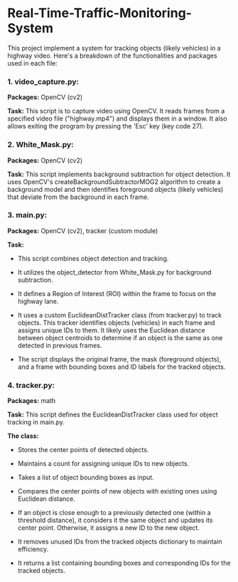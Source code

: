 # Real-Time-Traffic-Monitoring-System

This project implement a system for tracking objects (likely vehicles) in a highway video. Here's a breakdown of the functionalities and packages used in each file:

### 1. video_capture.py:

**Packages:** OpenCV (cv2)

**Task:** This script is to capture video using OpenCV. It reads frames from a specified video file ("highway.mp4") and displays them in a window. It also allows exiting the program by pressing the 'Esc' key (key code 27).


### 2. White_Mask.py:

**Packages:** OpenCV (cv2)

**Task:** This script implements background subtraction for object detection. It uses OpenCV's createBackgroundSubtractorMOG2 algorithm to create a background model and then identifies foreground objects (likely vehicles) that deviate from the background in each frame.


### 3. main.py:

**Packages:** OpenCV (cv2), tracker (custom module)

**Task:**
- This script combines object detection and tracking.

- It utilizes the object_detector from White_Mask.py for background subtraction.

- It defines a Region of Interest (ROI) within the frame to focus on the highway lane.
  
- It uses a custom EuclideanDistTracker class (from tracker.py) to track objects. This tracker identifies objects (vehicles) in each frame and assigns unique IDs to them. It likely uses the Euclidean distance between object centroids to determine if an object is the same as one detected in previous frames.

- The script displays the original frame, the mask (foreground objects), and a frame with bounding boxes and ID labels for the tracked objects.


### 4. tracker.py:

**Packages:** math

**Task:** This script defines the EuclideanDistTracker class used for object tracking in main.py.

**The class:**
- Stores the center points of detected objects.
  
- Maintains a count for assigning unique IDs to new objects.

- Takes a list of object bounding boxes as input.

- Compares the center points of new objects with existing ones using Euclidean distance.

- If an object is close enough to a previously detected one (within a threshold distance), it considers it the same object and updates its center point. Otherwise, it assigns a new ID to the new object.

- It removes unused IDs from the tracked objects dictionary to maintain efficiency.

- It returns a list containing bounding boxes and corresponding IDs for the tracked objects.

